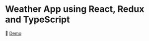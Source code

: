# Weather App using React, Redux and TypeScript

📎 [Demo](https://fromnowwon.github.io/weather-app-react-ts)
